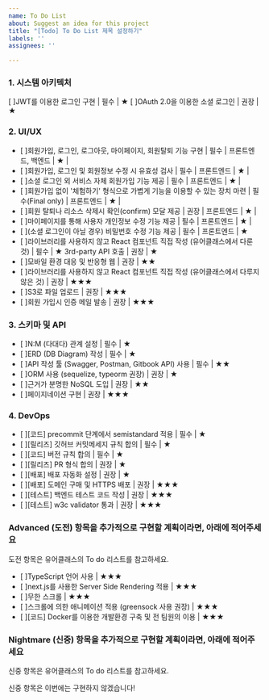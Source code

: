 ```yaml
---
name: To Do List
about: Suggest an idea for this project
title: "[Todo] To Do List 제목 설정하기"
labels: ''
assignees: ''

---
```


### 1. 시스템 아키텍처

 [ ]JWT를 이용한 로그인 구현 | 필수 | ★
 [ ]OAuth 2.0을 이용한 소셜 로그인 | 권장 | ★

### 2. UI/UX
 - [ ]회원가입, 로그인, 로그아웃, 마이페이지, 회원탈퇴 기능 구현 | 필수 | 프론트엔드, 백엔드 | ★ |  
 - [ ]회원가입, 로그인 및 회원정보 수정 시 유효성 검사 | 필수 | 프론트엔드 | ★ |  
 - [ ]소셜 로그인 외 서비스 자체 회원가입 기능 제공 | 필수 | 프론트엔드 | ★ |  
 - [ ]회원가입 없이 '체험하기' 형식으로 가볍게 기능을 이용할 수 있는 장치 마련 | 필수(Final only) | 프론트엔드 | ★ |  
 - [ ]회원 탈퇴나 리소스 삭제시 확인(confirm) 모달 제공 | 권장 | 프론트엔드 | ★ |  
 - [ ]마이페이지를 통해 사용자 개인정보 수정 기능 제공 | 필수 | 프론트엔드 | ★ |  
 - [ ](소셜 로그인이 아닐 경우) 비밀번호 수정 기능 제공 | 필수 | 프론트엔드 | ★
 - [ ]라이브러리를 사용하지 않고 React 컴포넌트 직접 작성 (유어클래스에서 다룬 것) | 필수 | ★
 3rd-party API 호출 | 권장 | ★
 - [ ]모바일 환경 대응 및 반응형 웹 | 권장 | ★★
 - [ ]라이브러리를 사용하지 않고 React 컴포넌트 직접 작성 (유어클래스에서 다루지 않은 것) | 권장 | ★★★
 - [ ]S3로 파일 업로드 | 권장 | ★★★
 - [ ]회원 가입시 인증 메일 발송 | 권장 | ★★★

### 3. 스키마 및 API
 - [ ]N:M (다대다) 관계 설정 | 필수 | ★
 - [ ]ERD (DB Diagram) 작성 | 필수 | ★
 - [ ]API 작성 툴 (Swagger, Postman, Gitbook API) 사용 | 필수 | ★★
 - [ ]ORM 사용 (sequelize, typeorm 권장) | 권장 | ★
 - [ ]근거가 분명한 NoSQL 도입 | 권장 | ★★
 - [ ]페이지네이션 구현 | 권장 | ★★★

### 4. DevOps
- [ ][코드] precommit 단계에서 semistandard 적용 | 필수 | ★
- [ ][릴리즈] 깃허브 커밋메세지 규칙 합의 | 필수 | ★
- [ ][코드] 버전 규칙 합의 | 필수 | ★
- [ ][릴리즈] PR 형식 합의 | 권장 | ★
- [ ][배포] 배포 자동화 설정 | 권장 | ★
- [ ][배포] 도메인 구매 및 HTTPS 배포 | 권장 | ★★★
- [ ][테스트] 백엔드 테스트 코드 작성 | 권장 | ★★★
- [ ][테스트] w3c validator 통과 | 권장 | ★★★

### Advanced (도전) 항목을 추가적으로 구현할 계획이라면, 아래에 적어주세요
도전 항목은 유어클래스의 To do 리스트를 참고하세요.

- [ ]TypeScript 언어 사용 | ★★★
- [ ]next.js를 사용한 Server Side Rendering 적용 | ★★★
- [ ]무한 스크롤 | ★★★
- [ ]스크롤에 의한 애니메이션 적용 (greensock 사용 권장) | ★★★
- [ ][코드] Docker를 이용한 개발환경 구축 및 전 팀원의 이용 | ★★★

### Nightmare (신중) 항목을 추가적으로 구현할 계획이라면, 아래에 적어주세요
신중 항목은 유어클래스의 To do 리스트를 참고하세요.

신중 항목은 이번에는 구현하지 않겠습니다!
